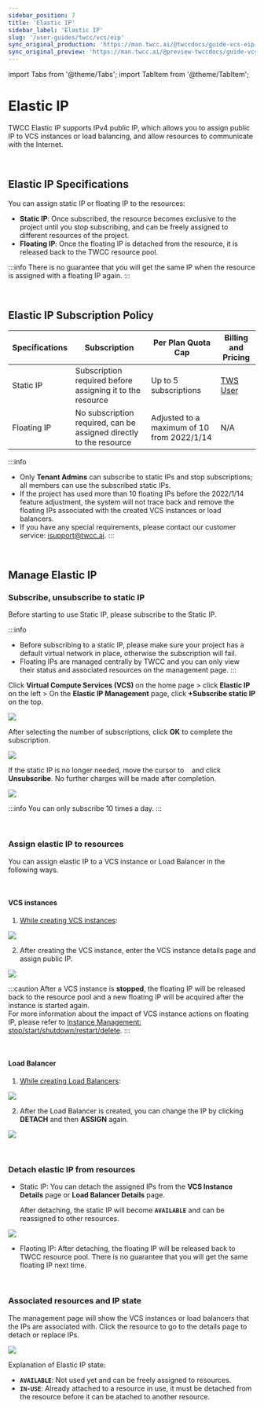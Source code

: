 ```yaml
---
sidebar_position: 7
title: 'Elastic IP'
sidebar_label: 'Elastic IP'
slug: '/user-guides/twcc/vcs/eip'
sync_original_production: 'https://man.twcc.ai/@twccdocs/guide-vcs-eip-zh'
sync_original_preview: 'https://man.twcc.ai/@preview-twccdocs/guide-vcs-eip-zh'
---
```


import Tabs from '@theme/Tabs';
import TabItem from '@theme/TabItem';

# Elastic IP

TWCC Elastic IP supports IPv4 public IP, which allows you to assign public IP to VCS instances or load balancing, and allow resources to communicate with the Internet.

<br/>

## Elastic IP Specifications

You can assign static IP or floating IP to the resources:
- **Static IP**: Once subscribed, the resource becomes exclusive to the project until you stop subscribing, and can be freely assigned to different resources of the project.
- **Floating IP**: Once the floating IP is detached from the resource, it is released back to the TWCC resource pool.

:::info
There is no guarantee that you will get the same IP when the resource is assigned with a floating IP again.
:::

<br/>

## Elastic IP Subscription Policy

| Specifications | Subscription | Per Plan Quota Cap | Billing and Pricing |
| -------- | -------- | -------- | -------- |
| Static IP | Subscription required before assigning it to the resource | Up to 5 subscriptions | [TWS User](https://man.twcc.ai/@twsdocs/pricing-zh#%E5%BD%88%E6%80%A7-IP-Elastic-IP-EIP) |
| Floating IP | No subscription required, can be assigned directly to the resource | Adjusted to a maximum of 10 from 2022/1/14 | N/A |

:::info
- Only **Tenant Admins** can subscribe to static IPs and stop subscriptions; all members can use the subscribed static IPs.
- If the project has used more than 10 floating IPs before the 2022/1/14 feature adjustment, the system will not trace back and remove the floating IPs associated with the created VCS instances or load balancers.
- If you have any special requirements, please contact our customer service: <ins><a href = "mailto: isupport@twsc.ai">isupport@twcc.ai</a></ins>.
:::

<br/>

## Manage Elastic IP

### Subscribe, unsubscribe to static IP

Before starting to use Static IP, please subscribe to the Static IP.

:::info
- Before subscribing to a static IP, please make sure your project has a default virtual network in place, otherwise the subscription will fail.
- Floating IPs are managed centrally by TWCC and you can only view their status and associated resources on the management page.
:::

Click **Virtual Compute Services (VCS)** on the home page > click **Elastic IP** on the left > On the **Elastic IP Management** page, click **+Subscribe static IP** on the top.

![](https://cos.twcc.ai/SYS-MANUAL/uploads/upload_c4371cc64d77ed6e04596ec4f3d7b279.png)

After selecting the number of subscriptions, click **OK** to complete the subscription.

![](https://cos.twcc.ai/SYS-MANUAL/uploads/upload_b0aeca1d6e025821fb42d7532c3e5de0.png)

If the static IP is no longer needed, move the cursor to &nbsp;<i class="fa fa-ellipsis-v fa-20" aria-hidden="true"></i>&nbsp; and click **Unsubscribe**. No further charges will be made after completion.

![](https://cos.twcc.ai/SYS-MANUAL/uploads/upload_7971acdf72700f178236775c2836358c.png)

:::info
You can only subscribe 10 times a day.
:::

<br/>


### Assign elastic IP to resources

You can assign elastic IP to a VCS instance or Load Balancer in the following ways.

<br/>

#### VCS instances

1. [While creating VCS instances](https://man.twcc.vip/en/docs/vcs/user-guides/creation/vcs-instances):

![](https://cos.twcc.ai/SYS-MANUAL/uploads/upload_8c896c79f9bea20564576502d637833a.png)

2. After creating the VCS instance, enter the VCS instance details page and assign public IP.

![](https://cos.twcc.ai/SYS-MANUAL/uploads/upload_677478ed507a27f03a9ab277b6d391dd.png)

:::caution
After a VCS instance is **stopped**, the floating IP will be released back to the resource pool and a new floating IP will be acquired after the instance is started again.<br/>
For more information about the impact of VCS instance actions on floating IP, please refer to [<ins>Instance Management: stop/start/shutdown/restart/delete</ins>](https://man.twcc.vip/en/docs/vcs/user-guides/management-and-monitoring/management).
:::

<br/>


#### Load Balancer

1. [While creating Load Balancers](https://man.twcc.vip/en/docs/vcs/user-guides/networking/load-balancing#create-load-balancers):

![](https://cos.twcc.ai/SYS-MANUAL/uploads/upload_ecc993fd71e9657b662501aefdc8958b.png)

2. After the Load Balancer is created, you can change the IP by clicking **DETACH** and then **ASSIGN** again.

![](https://cos.twcc.ai/SYS-MANUAL/uploads/upload_bca0889a72fcd8ce2b19986108610cd7.png)

<br/>


### Detach elastic IP from resources

- Static IP: You can detach the assigned IPs from the **VCS Instance Details** page or **Load Balancer Details** page.

  After detaching, the static IP will become **`AVAILABLE`** and can be reassigned to other resources.

![](https://cos.twcc.ai/SYS-MANUAL/uploads/upload_d94d938b6b287c0daa046050a73a453c.png)

- Flaoting IP: After detaching, the floating IP will be released back to TWCC resource pool. There is no guarantee that you will get the same floating IP next time.

<br/>


### Associated resources and IP state

The management page will show the VCS instances or load balancers that the IPs are associated with. Click the resource to go to the details page to detach or replace IPs.

![](https://cos.twcc.ai/SYS-MANUAL/uploads/upload_b17154f8e9486b50f3218e4724930808.png)

Explanation of Elastic IP state:

- **`AVAILABLE`**: Not used yet and can be freely assigned to resources.
- **`IN-USE`**: Already attached to a resource in use, it must be detached from the resource before it can be atached to another resource.